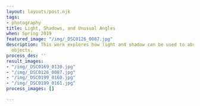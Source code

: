 ```yaml
---
layout: layouts/post.njk
tags:
- photography
title: Light, Shadows, and Unusual Angles
when: Spring 2019
featured_image: "/img/_DSC0126_0087.jpg"
description: This work explores how light and shadow can be used to abstract everyday
  objects.
process_des: ''
result_images:
- "/img/_DSC0169_0130.jpg"
- "/img/_DSC0126_0087.jpg"
- "/img/_DSC0199_0160.jpg"
- "/img/_DSC0199_0161.jpg"
process_images: []

---
```

